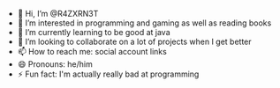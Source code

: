 - 👋 Hi, I’m @R4ZXRN3T
- 👀 I’m interested in programming and gaming as well as reading books
- 🌱 I’m currently learning to be good at java
- 💞️ I’m looking to collaborate on a lot of projects when I get better
- 📫 How to reach me: social account links
- 😄 Pronouns: he/him
- ⚡ Fun fact: I'm actually really bad at programming

<!---
R4ZXRN3T/R4ZXRN3T is a ✨ special ✨ repository because its `README.md` (this file) appears on your GitHub profile.
You can click the Preview link to take a look at your changes.
--->

